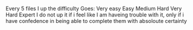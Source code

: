 Every 5 files I up the difficulty
   Goes: Very easy
         Easy
         Medium
         Hard
         Very Hard
         Expert
   I do not up it if i feel like I am haveing trouble with it,
   only if i have confedence in being able to complete them with absoloute certainty
             
